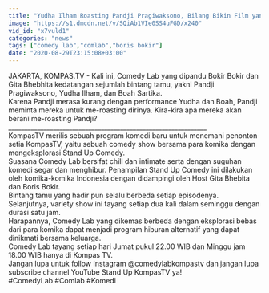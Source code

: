 ```yaml
---
title: "Yudha Ilham Roasting Pandji Pragiwaksono, Bilang Bikin Film yang Nonton Dikit - COMEDY LAB (PART 6)"
image: "https://s1.dmcdn.net/v/SQiAb1VIe0SS4uFGD/x240"
vid_id: "x7vuld1"
categories: "news"
tags: ["comedy lab","comlab","boris bokir"]
date: "2020-08-29T23:15:08+03:00"
---
```

JAKARTA, KOMPAS.TV - Kali ini, Comedy Lab yang dipandu Bokir Bokir dan Gita Bhebhita kedatangan sejumlah bintang tamu, yakni Pandji Pragiwaksono, Yudha Ilham, dan Boah Sartika.   <br>Karena Pandji merasa kurang dengan performance Yudha dan Boah, Pandji meminta mereka untuk me-roasting dirinya. Kira-kira apa mereka akan berani me-roasting Pandji?   <br>______________________________________________________________   <br>KompasTV merilis sebuah program komedi baru untuk menemani penonton setia KompasTV, yaitu sebuah comedy show bersama para komika dengan mengeksplorasi Stand Up Comedy.   <br>Suasana Comedy Lab bersifat chill dan intimate serta dengan suguhan komedi segar dan menghibur. Penampilan Stand Up Comedy ini dilakukan oleh komika-komika Indonesia dengan didampingi oleh Host Gita Bhebita dan Boris Bokir.   <br>Bintang tamu yang hadir pun selalu berbeda setiap episodenya. Selanjutnya, variety show ini tayang setiap dua kali dalam seminggu dengan durasi satu jam.   <br>Harapannya, Comedy Lab yang dikemas berbeda dengan eksplorasi bebas dari para komika dapat menjadi program hiburan alternatif yang dapat dinikmati bersama keluarga.   <br>Comedy Lab tayang setiap hari Jumat pukul 22.00 WIB dan Minggu jam 18.00 WIB hanya di Kompas TV.   <br>Jangan lupa untuk follow Instagram @comedylabkompastv dan jangan lupa subscribe channel YouTube Stand Up KompasTV ya!   <br>#ComedyLab #Comlab #Komedi   <br>
